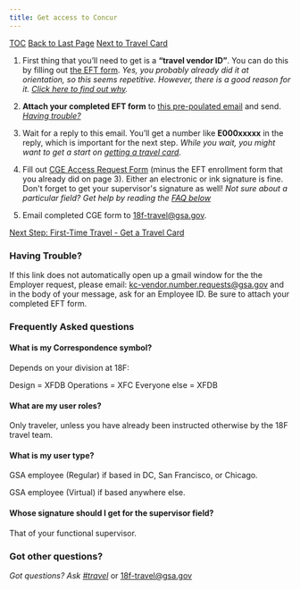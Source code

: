 ```yaml
---
title: Get access to Concur
---
```


[TOC](/travel-guide-table-of-contents)
[Back to Last Page](/first-time-travel-get-in-concur-start)
[Next to Travel Card](/first-time-travel-travel-card)

1. First thing that you’ll need to get is a **“travel vendor ID”**. You can do this by filling out [the EFT form](https://drive.google.com/a/gsa.gov/file/d/0B0Kck5dqF_Ebb0FFZ29RR0JmVVk/view?usp=sharing). _Yes, you probably already did it at orientation, so this seems repetitive. However, there is a good reason for it. [Click here to find out why](https://docs.google.com/document/d/1cHGnvUVGzYJkSuW0-2ZEy4g4vwgNLLkZcI1j5JVozDQ/edit#bookmark=id.f206jlg5swxh)._

2.  **Attach your completed EFT form** to [this pre-poulated email](https://mail.google.com/mail/?view=cm&ui=2&tf=0&fs=1&to=kc-vendor.number.requests%40gsa.gov&su=Request%20to%20Obtain%20Employee%20ID&body=To%20KC%20Vendor%2C%0A%0ACould%20I%20please%20have%20my%20employee%20ID%3F%0A%0AThank%20you%2C%0A) and send.
[_Having trouble?_](#having-trouble)

3. Wait for a reply to this email.
You’ll get a number like **E000xxxxx** in the reply, which is important for the next step. _While you wait, you might want to get a start on [getting a travel card](/first-time-travel-travel-card)_.

4. Fill out [CGE Access Request Form](https://drive.google.com/a/gsa.gov/file/d/0B0Kck5dqF_EbM3ZRaHRqRHFWSzA/view?usp=sharing) (minus the EFT enrollment form that you already did on page 3).
Either an electronic or ink signature is fine. Don't forget to get your supervisor's signature as well! _Not sure about a particular field? Get help by reading the_ [_FAQ below_](#frequently-asked-questions)

6. Email completed CGE form to [18f-travel@gsa.gov](mailto:18f-travel@gsa.gov).


[Next Step: First-Time Travel - Get a Travel Card](/first-time-travel-travel-card)


### Having Trouble?
If this link does not automatically open up a gmail window for the the Employer request, please email:  kc-vendor.number.requests@gsa.gov and in the body of your message, ask for an Employee ID. Be sure to attach your completed EFT form.


### Frequently Asked questions

#### What is my Correspondence symbol?
Depends on your division at 18F:

Design = XFDB
Operations = XFC
Everyone else = XFDB

#### What are my user roles?
Only traveler, unless you have already been instructed otherwise by the 18F travel team.

#### What is my user type?
GSA employee (Regular) if based in DC, San Francisco, or Chicago.

GSA employee (Virtual) if based anywhere else.

#### Whose signature should I get for the supervisor field?
That of your functional supervisor.

### Got other questions?

*Got questions? Ask [#travel](https://18f.slack.com/messages/travel)* or [18f-travel@gsa.gov](mailto:18f-travel@gsa.gov)
